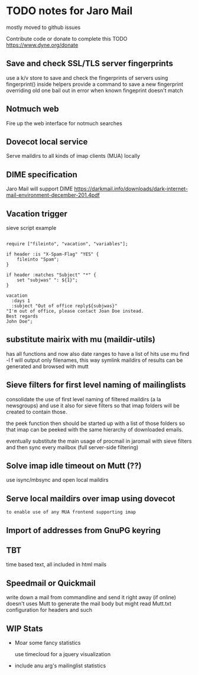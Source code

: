 # TODO notes for Jaro Mail

mostly moved to github issues


  Contribute code or donate to complete this TODO
  https://www.dyne.org/donate

## Save and check SSL/TLS server fingerprints

use a k/v store to save and check the fingerprints of servers
using fingerprint() inside helpers
provide a command to save a new fingerprint overriding old one
bail out in error when known fingeprint doesn't match


## Notmuch web

Fire up the web interface for notmuch searches

## Dovecot local service

Serve maildirs to all kinds of imap clients (MUA) locally

## DIME specification

Jaro Mail will support DIME
https://darkmail.info/downloads/dark-internet-mail-environment-december-201.4pdf

## Vacation trigger
sieve script example

```

require ["fileinto", "vacation", "variables"];

if header :is "X-Spam-Flag" "YES" {
    fileinto "Spam";
}

if header :matches "Subject" "*" {
	set "subjwas" ": ${1}";
}

vacation
  :days 1
  :subject "Out of office reply${subjwas}"
"I'm out of office, please contact Joan Doe instead.
Best regards
John Doe";
```

## substitute mairix with mu (maildir-utils)
   has all functions and now also date ranges
   to have a list of hits use mu find -l f
   will output only filenames, this way symlink maildirs
   of results can be generated and browsed with mutt

## Sieve filters for first level naming of mailinglists
   consolidate the use of first level naming of filtered maildirs
   (a la newsgroups) and use it also for sieve filters so that imap
   folders will be created to contain those.

   the peek function then should be started up with a list of those
   folders so that imap can be peeked with the same hierarchy of
   downloaded emails.

   eventually substitute the main usage of procmail in jaromail
   with sieve filters and then sync every mailbox (full server-side
   filtering)

## Solve imap idle timeout on Mutt (??)
   use isync/mbsync and open local maildirs

## Serve local maildirs over imap using dovecot
	to enable use of any MUA frontend supporting imap

## Import of addresses from GnuPG keyring

## TBT
   time based text, all included in html mails

## Speedmail or Quickmail
  write down a mail from commandline and send it right away (if online)
  doesn't uses Mutt to generate the mail body
  but might read Mutt.txt configuration for headers and such

## WIP Stats
 * Moar some fancy statistics

   use timecloud for a jquery visualization

 * include anu arg's mailinglist statistics
